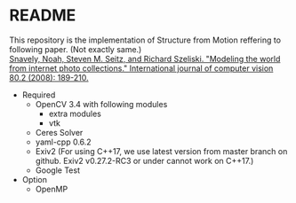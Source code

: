 # README #

This repository is the implementation of Structure from Motion reffering to following paper. (Not exactly same.)  
[Snavely, Noah, Steven M. Seitz, and Richard Szeliski. "Modeling the world from internet photo collections." International journal of computer vision 80.2 (2008): 189-210.](http://phototour.cs.washington.edu/ModelingTheWorld_ijcv07.pdf)

* Required
	* OpenCV 3.4 with following modules
		* extra modules
		* vtk
	* Ceres Solver
	* yaml-cpp 0.6.2
	* Exiv2 (For using C++17, we use latest version from master branch on github. Exiv2 v0.27.2-RC3 or under cannot work on C++17.)
	* Google Test
* Option
	* OpenMP
